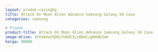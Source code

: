 ```yaml
---
layout: produk-casinghp
title: Attack On Moon Alien Advance Samsung Galaxy S9 Case
categories: samsung

# Produk
product-title: Attack On Moon Alien Advance Samsung Galaxy S9 Case
image-drive: 1hfabVwtSQ9jVVb0lXjx8EmCigNVHK3aH
harga: 90000
---
```

